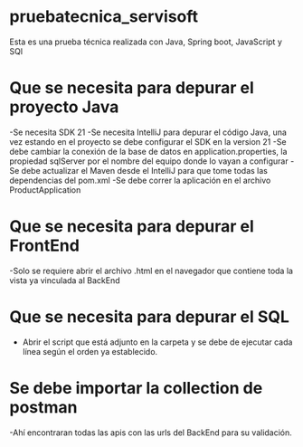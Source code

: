 # pruebatecnica_servisoft
Esta es una prueba técnica realizada con Java, Spring boot, JavaScript y SQl 

# Que se necesita para depurar el proyecto Java
-Se necesita SDK 21
-Se necesita IntelliJ para depurar el código Java, una vez estando en el proyecto se debe configurar el SDK en la version 21
-Se debe cambiar la conexión de la base de datos en application.properties, la propiedad sqlServer por el nombre del equipo donde lo vayan a configurar
-Se debe actualizar el Maven desde el IntelliJ para que tome todas las dependencias del pom.xml
-Se debe correr la aplicación en el archivo ProductApplication

# Que se necesita para depurar el FrontEnd
-Solo se requiere abrir el archivo .html en el navegador que contiene toda la vista ya vinculada al BackEnd 

# Que se necesita para depurar el SQL
- Abrir el script que está adjunto en la carpeta y se debe de ejecutar cada línea según el orden ya establecido.

# Se debe importar la collection de postman
-Ahí encontraran todas las apis con las urls del BackEnd para su validación.




